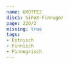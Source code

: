 ```yaml
---
name: GROTFE2
discs: SiFoX-Finnugor
page: 220/2
missing: true
tags:
- Estnisch
- Finnisch
- Finnugrisch
---
```

